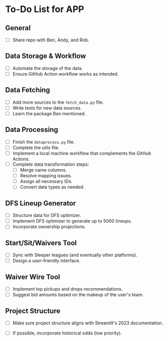 # To-Do List for APP

## General

- [ ] Share repo with Ben, Andy, and Rob.

## Data Storage & Workflow

- [ ] Automate the storage of the data.
- [ ] Ensure GitHub Action workflow works as intended.

## Data Fetching

- [ ] Add more sources to the `fetch_data.py` file.
- [ ] Write tests for new data sources.
- [ ] Learn the package Ben mentioned.

## Data Processing

- [ ] Finish the `dataprocess.py` file.
- [ ] Complete the utils file.
- [ ] Implement a local machine workflow that complements the GitHub Actions.
- [ ] Complete data transformation steps:
  - [ ] Merge name columns.
  - [ ] Resolve mapping issues.
  - [ ] Assign all necessary IDs.
  - [ ] Convert data types as needed.

## DFS Lineup Generator

- [ ] Structure data for DFS optimizer.
- [ ] Implement DFS optimizer to generate up to 5000 lineups.
- [ ] Incorporate ownership projections.

## Start/Sit/Waivers Tool

- [ ] Sync with Sleeper leagues (and eventually other platforms).
- [ ] Design a user-friendly interface.

## Waiver Wire Tool

- [ ] Implement top pickups and drops recommendations.
- [ ] Suggest bid amounts based on the makeup of the user's team.

## Project Structure

- [ ] Make sure project structure aligns with Streamlit's 2023 documentation.
- [ ] If possible, incorporate historical odds (low priority).

